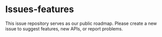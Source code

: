 # Issues-features
This issue repository serves as our public roadmap. Please create a new issue to suggest features, new APIs, or report problems. 
